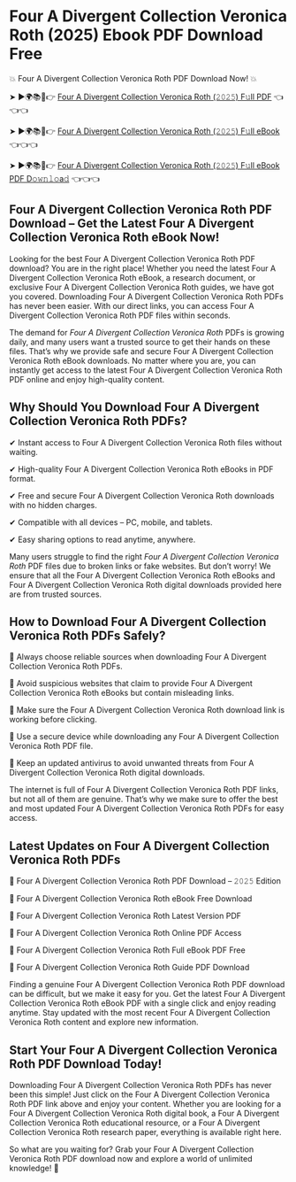 # Four A Divergent Collection Veronica Roth (2025) Ebook PDF Download Free

💥 Four A Divergent Collection Veronica Roth PDF Download Now! 💥

➤ ►🌍📚📱👉 [Four A Divergent Collection Veronica Roth (𝟸𝟶𝟸𝟻) F𝚞ll PDF](https://getpdf.xyz/four-a-divergent-collection-veronica-roth) 👈👈👈


➤ ►🌍📚📱👉 [Four A Divergent Collection Veronica Roth (𝟸𝟶𝟸𝟻) F𝚞ll eBook](https://getpdf.xyz/four-a-divergent-collection-veronica-roth) 👈👈👈


➤ ►🌍📚📱👉 [Four A Divergent Collection Veronica Roth (𝟸𝟶𝟸𝟻) F𝚞ll eBook PDF D𝚘𝚠𝚗𝚕𝚘a𝚍](https://getpdf.xyz/four-a-divergent-collection-veronica-roth) 👈👈👈


## Four A Divergent Collection Veronica Roth PDF Download – Get the Latest Four A Divergent Collection Veronica Roth eBook Now!

Looking for the best Four A Divergent Collection Veronica Roth PDF download? You are in the right place! Whether you need the latest Four A Divergent Collection Veronica Roth eBook, a research document, or exclusive Four A Divergent Collection Veronica Roth guides, we have got you covered. Downloading Four A Divergent Collection Veronica Roth PDFs has never been easier. With our direct links, you can access Four A Divergent Collection Veronica Roth PDF files within seconds.

The demand for *Four A Divergent Collection Veronica Roth* PDFs is growing daily, and many users want a trusted source to get their hands on these files. That’s why we provide safe and secure Four A Divergent Collection Veronica Roth eBook downloads. No matter where you are, you can instantly get access to the latest Four A Divergent Collection Veronica Roth PDF online and enjoy high-quality content.

## Why Should You Download Four A Divergent Collection Veronica Roth PDFs?

✔ Instant access to Four A Divergent Collection Veronica Roth files without waiting.

✔ High-quality Four A Divergent Collection Veronica Roth eBooks in PDF format.

✔ Free and secure Four A Divergent Collection Veronica Roth downloads with no hidden charges.

✔ Compatible with all devices – PC, mobile, and tablets.

✔ Easy sharing options to read anytime, anywhere.

Many users struggle to find the right *Four A Divergent Collection Veronica Roth* PDF files due to broken links or fake websites. But don’t worry! We ensure that all the Four A Divergent Collection Veronica Roth eBooks and Four A Divergent Collection Veronica Roth digital downloads provided here are from trusted sources.

## How to Download Four A Divergent Collection Veronica Roth PDFs Safely?

📌 Always choose reliable sources when downloading Four A Divergent Collection Veronica Roth PDFs.

📌 Avoid suspicious websites that claim to provide Four A Divergent Collection Veronica Roth eBooks but contain misleading links.

📌 Make sure the Four A Divergent Collection Veronica Roth download link is working before clicking.

📌 Use a secure device while downloading any Four A Divergent Collection Veronica Roth PDF file.

📌 Keep an updated antivirus to avoid unwanted threats from Four A Divergent Collection Veronica Roth digital downloads.

The internet is full of Four A Divergent Collection Veronica Roth PDF links, but not all of them are genuine. That’s why we make sure to offer the best and most updated Four A Divergent Collection Veronica Roth PDFs for easy access.

## Latest Updates on Four A Divergent Collection Veronica Roth PDFs

🔹 Four A Divergent Collection Veronica Roth PDF Download – 𝟸𝟶𝟸𝟻 Edition

🔹 Four A Divergent Collection Veronica Roth eBook Free Download

🔹 Four A Divergent Collection Veronica Roth Latest Version PDF

🔹 Four A Divergent Collection Veronica Roth Online PDF Access

🔹 Four A Divergent Collection Veronica Roth Full eBook PDF Free

🔹 Four A Divergent Collection Veronica Roth Guide PDF Download

Finding a genuine Four A Divergent Collection Veronica Roth PDF download can be difficult, but we make it easy for you. Get the latest Four A Divergent Collection Veronica Roth eBook PDF with a single click and enjoy reading anytime. Stay updated with the most recent Four A Divergent Collection Veronica Roth content and explore new information.

## Start Your Four A Divergent Collection Veronica Roth PDF Download Today!

Downloading Four A Divergent Collection Veronica Roth PDFs has never been this simple! Just click on the Four A Divergent Collection Veronica Roth PDF link above and enjoy your content. Whether you are looking for a Four A Divergent Collection Veronica Roth digital book, a Four A Divergent Collection Veronica Roth educational resource, or a Four A Divergent Collection Veronica Roth research paper, everything is available right here.

So what are you waiting for? Grab your Four A Divergent Collection Veronica Roth PDF download now and explore a world of unlimited knowledge! 🚀